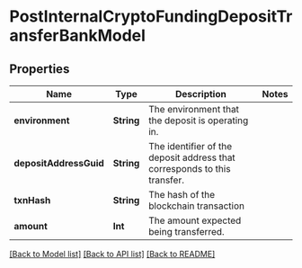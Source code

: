 # PostInternalCryptoFundingDepositTransferBankModel

## Properties
Name | Type | Description | Notes
------------ | ------------- | ------------- | -------------
**environment** | **String** | The environment that the deposit is operating in. | 
**depositAddressGuid** | **String** | The identifier of the deposit address that corresponds to this transfer. | 
**txnHash** | **String** | The hash of the blockchain transaction | 
**amount** | **Int** | The amount expected being transferred. | 

[[Back to Model list]](../README.md#documentation-for-models) [[Back to API list]](../README.md#documentation-for-api-endpoints) [[Back to README]](../README.md)


